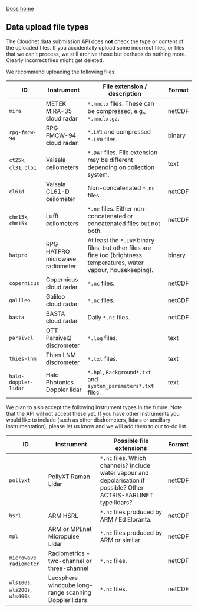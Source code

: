[Docs home](https://docs.cloudnet.fmi.fi)

## Data upload file types

The Cloudnet data submission API does **not** check the type or content of the uploaded files. 
If you accidentally upload some incorrect files, or files that we can't process, 
we still archive those but perhaps do nothing more. Clearly incorrect files might 
get deleted.

We recommend uploading the following files:

|ID | Instrument  | File extension / description  | Format |
|---|-------------|--------------------------|-------------|
| `mira` | METEK MIRA-35 cloud radar | `*.mmclx` files. These can be compressed, e.g., `*.mmclx.gz`.| netCDF |
| `rpg-fmcw-94` | RPG FMCW-94 cloud radar | `*.LV1` and compressed `*.LV0` files. | binary |
| `ct25k`, `cl31`, `cl51` | Vaisala ceilometers | `*.DAT` files. File extension may be different depending on collection system.  | text |
| `cl61d` | Vaisala CL61-D ceilometer | Non-concatenated `*.nc` files.  | netCDF |
| `chm15k`, `chm15x` | Lufft ceilometers | `*.nc` files. Either non-concatenated or concatenated files but not both. | netCDF |
| `hatpro` | RPG HATPRO microwave radiometer | At least the `*.LWP` binary files, but other files are fine too (brightness temperatures, water vapour, housekeeping). | binary |
| `copernicus` | Copernicus cloud radar | `*.nc` files. | netCDF |
| `galileo` | Galileo cloud radar | `*.nc` files. | netCDF |
| `basta` | BASTA cloud radar | Daily `*.nc` files. | netCDF |
| `parsivel` | OTT Parsivel2 disdrometer | `*.log` files. | text |
| `thies-lnm` | Thies LNM disdrometer | `*.txt` files. | text |
| `halo-doppler-lidar` | Halo Photonics Doppler lidar | `*.hpl`, `Background*.txt` and `system_parameters*.txt` files. | text |

We plan to also accept the following instrument types in the future. Note that the API will not accept these yet. 
If you have other instruments you would like to include (such as other disdrometers, lidars or ancillary instrumentation), please 
let us know and we will add them to our to-do list.

|ID | Instrument | Possible file extensions | Format |
|---|-------------|--------------------|--------------
|`pollyxt` | PollyXT Raman Lidar | `*.nc` files. Which channels? Include water vapour and depolarisation if possible? Other ACTRIS-EARLINET type lidars? | netCDF |
|`hsrl` | ARM HSRL | `*.nc` files produced by ARM / Ed Eloranta.| netCDF |
|`mpl` | ARM or MPLnet Micropulse Lidar | `*.nc` files produced by ARM or similar. | netCDF | 
|`microwave radiometer` | Radiometrics - two-channel or three-channel | `*.nc` files. | netCDF |
|`wls100s`, `wls200s`, `wls400s` |Leosphere windcube long-range scanning Doppler lidars | `*.nc` files. | netCDF |
